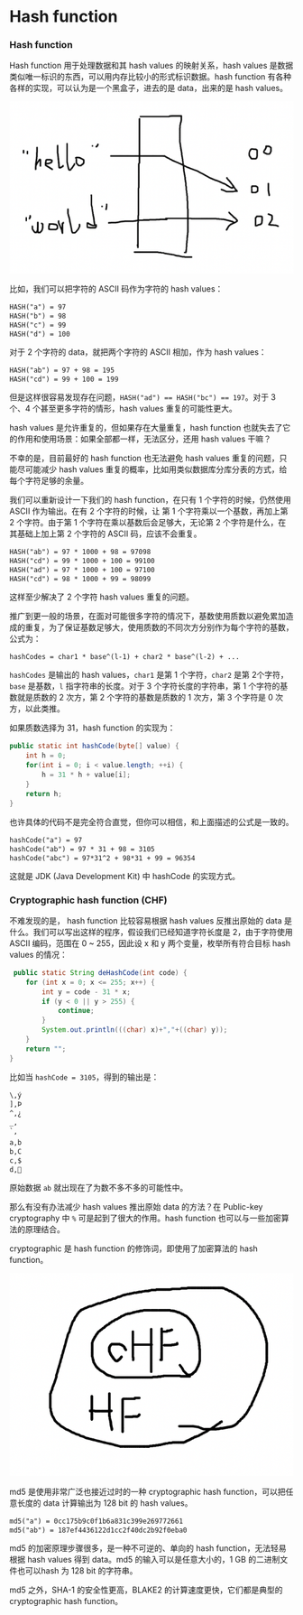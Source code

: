 # Hash function

### Hash function

Hash function 用于处理数据和其 hash values 的映射关系，hash values 是数据类似唯一标识的东西，可以用内存比较小的形式标识数据。hash function 有各种各样的实现，可以认为是一个黑盒子，进去的是 data，出来的是 hash values。

![50](./assets/7.png)

比如，我们可以把字符的 ASCII 码作为字符的 hash values：

```
HASH("a") = 97
HASH("b") = 98
HASH("c") = 99
HASH("d") = 100
```

对于 2 个字符的 data，就把两个字符的 ASCII 相加，作为 hash values：

```
HASH("ab") = 97 + 98 = 195
HASH("cd") = 99 + 100 = 199
```

但是这样很容易发现存在问题，`HASH("ad") == HASH("bc") == 197`。对于 3 个、4 个甚至更多字符的情形，hash values 重复的可能性更大。

hash values 是允许重复的，但如果存在大量重复，hash function 也就失去了它的作用和使用场景：如果全部都一样，无法区分，还用 hash values 干嘛？

不幸的是，目前最好的 hash function 也无法避免 hash values 重复的问题，只能尽可能减少 hash values 重复的概率，比如用类似数据库分库分表的方式，给每个字符足够的余量。

我们可以重新设计一下我们的 hash function，在只有 1 个字符的时候，仍然使用 ASCII 作为输出。在有 2 个字符的时候，让 第 1 个字符乘以一个基数，再加上第 2 个字符。由于第 1 个字符在乘以基数后会足够大，无论第 2 个字符是什么，在其基础上加上第 2 个字符的 ASCII 码，应该不会重复。

```
HASH("ab") = 97 * 1000 + 98 = 97098
HASH("cd") = 99 * 1000 + 100 = 99100
HASH("ad") = 97 * 1000 + 100 = 97100
HASH("cd") = 98 * 1000 + 99 = 98099
```

这样至少解决了 2 个字符 hash values 重复的问题。

推广到更一般的场景，在面对可能很多字符的情况下，基数使用质数以避免累加造成的重复，为了保证基数足够大，使用质数的不同次方分别作为每个字符的基数，公式为：

```
hashCodes = char1 * base^(l-1) + char2 * base^(l-2) + ...
```

`hashCodes` 是输出的 hash values，`char1` 是第 1 个字符，`char2` 是第 2个字符，`base` 是基数，`l` 指字符串的长度。对于 3 个字符长度的字符串，第 1 个字符的基数就是质数的 2 次方，第 2 个字符的基数是质数的 1 次方，第 3 个字符是 0 次方，以此类推。

如果质数选择为 31，hash function 的实现为：

```java
public static int hashCode(byte[] value) {
    int h = 0;
    for(int i = 0; i < value.length; ++i) {
        h = 31 * h + value[i];
    }
    return h;
}
```

也许具体的代码不是完全符合直觉，但你可以相信，和上面描述的公式是一致的。

```
hashCode("a") = 97
hashCode("ab") = 97 * 31 + 98 = 3105
hashCode("abc") = 97*31^2 + 98*31 + 99 = 96354
```

这就是 JDK (Java Development Kit) 中 hashCode 的实现方式。

### Cryptographic hash function (CHF)

不难发现的是， hash function 比较容易根据 hash values 反推出原始的 data 是什么。我们可以写出这样的程序，假设我们已经知道字符长度是 2，由于字符使用 ASCII 编码，范围在 0 ~ 255，因此设 x 和 y 两个变量，枚举所有符合目标 hash values 的情况：

```java
 public static String deHashCode(int code) {
    for (int x = 0; x <= 255; x++) {
        int y = code - 31 * x;
        if (y < 0 || y > 255) {
            continue;
        }
        System.out.println(((char) x)+","+((char) y));
    }
    return "";
}
```

比如当 `hashCode = 3105`，得到的输出是：

```
\,ý
],Þ
^,¿
_, 
`,
a,b
b,C
c,$
d,
```

原始数据 `ab` 就出现在了为数不多不多的可能性中。

那么有没有办法减少 hash values 推出原始 data 的方法？在 Public-key cryptography 中 `%` 可是起到了很大的作用。hash function 也可以与一些加密算法的原理结合。

cryptographic 是 hash function 的修饰词，即使用了加密算法的 hash function。

![50](./assets/8.png)

md5 是使用非常广泛也接近过时的一种 cryptographic hash function，可以把任意长度的 data 计算输出为 128 bit 的 hash values。

```
md5("a") = 0cc175b9c0f1b6a831c399e269772661
md5("ab") = 187ef4436122d1cc2f40dc2b92f0eba0
```

md5 的加密原理步骤很多，是一种不可逆的、单向的 hash function，无法轻易根据 hash values 得到 data。md5 的输入可以是任意大小的，1 GB 的二进制文件也可以hash 为 128 bit 的字符串。

md5 之外，SHA-1 的安全性更高，BLAKE2 的计算速度更快，它们都是典型的 cryptographic hash function。
